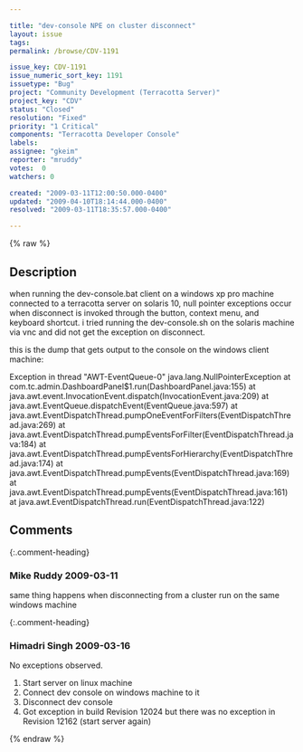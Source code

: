 ```yaml
---

title: "dev-console NPE on cluster disconnect"
layout: issue
tags: 
permalink: /browse/CDV-1191

issue_key: CDV-1191
issue_numeric_sort_key: 1191
issuetype: "Bug"
project: "Community Development (Terracotta Server)"
project_key: "CDV"
status: "Closed"
resolution: "Fixed"
priority: "1 Critical"
components: "Terracotta Developer Console"
labels: 
assignee: "gkeim"
reporter: "mruddy"
votes:  0
watchers: 0

created: "2009-03-11T12:00:50.000-0400"
updated: "2009-04-10T18:14:44.000-0400"
resolved: "2009-03-11T18:35:57.000-0400"

---
```




{% raw %}



## Description

<div markdown="1" class="description">

when running the dev-console.bat client on a windows xp pro machine connected to a terracotta server on solaris 10, null pointer exceptions occur when disconnect is invoked through the button, context menu, and keyboard shortcut. i tried running the dev-console.sh on the solaris machine via vnc and did not get the exception on disconnect.

this is the dump that gets output to the console on the windows client machine:

Exception in thread "AWT-EventQueue-0" java.lang.NullPointerException
        at com.tc.admin.DashboardPanel$1.run(DashboardPanel.java:155)
        at java.awt.event.InvocationEvent.dispatch(InvocationEvent.java:209)
        at java.awt.EventQueue.dispatchEvent(EventQueue.java:597)
        at java.awt.EventDispatchThread.pumpOneEventForFilters(EventDispatchThread.java:269)
        at java.awt.EventDispatchThread.pumpEventsForFilter(EventDispatchThread.java:184)
        at java.awt.EventDispatchThread.pumpEventsForHierarchy(EventDispatchThread.java:174)
        at java.awt.EventDispatchThread.pumpEvents(EventDispatchThread.java:169)
        at java.awt.EventDispatchThread.pumpEvents(EventDispatchThread.java:161)
        at java.awt.EventDispatchThread.run(EventDispatchThread.java:122)

</div>

## Comments


{:.comment-heading}
### **Mike Ruddy** <span class="date">2009-03-11</span>

<div markdown="1" class="comment">

same thing happens when disconnecting from a cluster run on the same windows machine

</div>


{:.comment-heading}
### **Himadri Singh** <span class="date">2009-03-16</span>

<div markdown="1" class="comment">

No exceptions observed.

1. Start server on linux machine
2. Connect dev console on windows machine to it
3. Disconnect dev console
4. Got exception in build Revision 12024 but there was no exception in Revision 12162 (start server again)




</div>



{% endraw %}
